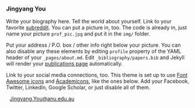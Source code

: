 <h3>Jingyang You</h3>

Write your biography here. Tell the world about yourself. Link to your favorite [subreddit](http://reddit.com). You can put a picture in, too. The code is already in, just name your picture `prof_pic.jpg` and put it in the `img/` folder.

Put your address / P.O. box / other info right below your picture. You can also disable any these elements by editing `profile` property of the YAML header of your `_pages/about.md`. Edit `_bibliography/papers.bib` and Jekyll will render your [publications page](/al-folio/publications/) automatically.

Link to your social media connections, too. This theme is set up to use [Font Awesome icons](https://fontawesome.com/) and [Academicons](https://jpswalsh.github.io/academicons/), like the ones below. Add your Facebook, Twitter, LinkedIn, Google Scholar, or just disable all of them.

<div style="margin-bottom:10px">
    <a target="_blank" href="mailto:Jingyang.You@anu.edu.au" style="display: flex; align-items: center;">
        <i class="fa-solid fa-envelope" style="font-size: 30px; margin-right: 10px;"></i>
        <span>Jingyang.You@anu.edu.au</span>
    </a>
</div>

